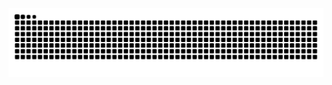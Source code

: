 <picture>
  <source media="(prefers-color-scheme: dark)" srcset="https://raw.githubusercontent.com/SeanRYates/SeanRYates/output/github-contribution-grid-snake-dark.svg">
  <source media="(prefers-color-scheme: light)" srcset="https://raw.githubusercontent.com/SeanRYates/SeanRYates/output/github-contribution-grid-snake.svg">
  <img alt="github contribution grid snake animation" src="https://raw.githubusercontent.com/SeanRYates/SeanRYates/output/github-contribution-grid-snake.svg">
</picture>
